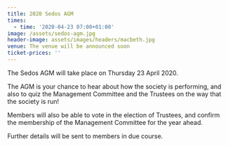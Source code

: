 ```yaml
---
title: 2020 Sedos AGM
times:
  - time: '2020-04-23 07:00+01:00'
image: /assets/sedos-agm.jpg
header-image: assets/images/headers/macbeth.jpg
venue: The venue will be announced soon
ticket-prices: ''
---
```

The Sedos AGM will take place on Thursday 23 April 2020.

The AGM is your chance to hear about how the society is performing, and also to quiz the Management Committee and the Trustees on the way that the society is run!

Members will also be able to vote in the election of Trustees, and confirm the membership of the Management Committee for the year ahead.

Further details will be sent to members in due course.
